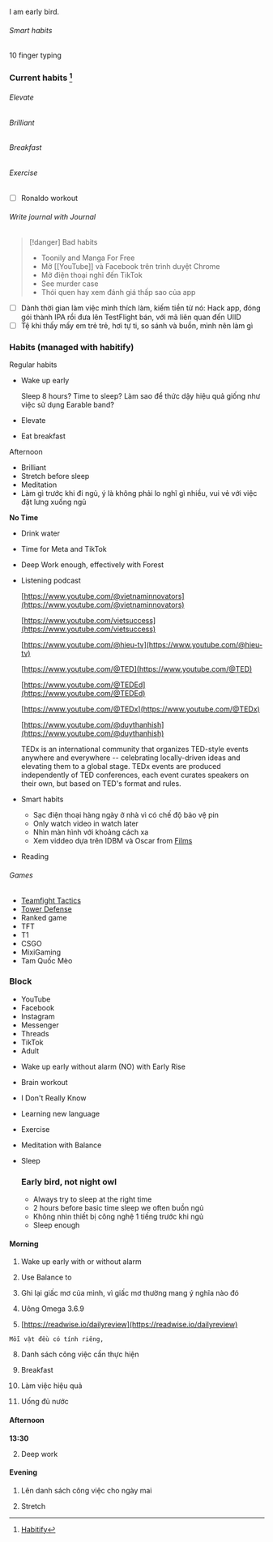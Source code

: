 I am early bird.

###### Smart habits

10 finger typing

### Current habits [^1]

###### Elevate

###### Brilliant

###### Breakfast

###### Exercise

- [ ] Ronaldo workout

###### Write journal with Journal

> [!danger] Bad habits
> - Toonily and Manga For Free
> - Mở [[YouTube]] và Facebook trên trình duyệt Chrome
> - Mở điện thoại nghĩ đến TikTok
> - See murder case
> - Thói quen hay xem đánh giá thấp sao của app

- [ ] Dành thời gian làm việc mình thích làm, kiếm tiền từ nó: Hack app, đóng gói thành IPA rồi đưa lên TestFlight bán, với mã liên quan đến UIID
- [ ] Tệ khi thấy mấy em trẻ trẻ, hơi tự ti, so sánh và buồn, mình nên làm gì

### Habits (managed with habitify)

Regular habits

- Wake up early
    
    Sleep 8 hours? Time to sleep? Làm sao để thức dậy hiệu quả giống như việc sử dụng Earable band?
    
- Elevate
    
- Eat breakfast
    

Afternoon

- Brilliant
- Stretch before sleep
- Meditation
- Làm gì trước khi đi ngủ, ý là không phải lo nghĩ gì nhiều, vui vẻ với việc đặt lưng xuống ngủ

**No Time**

- Drink water
    
- Time for Meta and TikTok
    
- Deep Work enough, effectively with Forest
    
- Listening podcast
    
    [https://www.youtube.com/@vietnaminnovators](https://www.youtube.com/@vietnaminnovators)
    
    [https://www.youtube.com/vietsuccess](https://www.youtube.com/vietsuccess)
    
    [https://www.youtube.com/@hieu-tv](https://www.youtube.com/@hieu-tv)
    
    [https://www.youtube.com/@TED](https://www.youtube.com/@TED)
    
    [https://www.youtube.com/@TEDEd](https://www.youtube.com/@TEDEd)
    
    [https://www.youtube.com/@TEDx](https://www.youtube.com/@TEDx)
    
    [https://www.youtube.com/@duythanhish](https://www.youtube.com/@duythanhish)
    
    TEDx is an international community that organizes TED-style events anywhere and everywhere -- celebrating locally-driven ideas and elevating them to a global stage. TEDx events are produced independently of TED conferences, each event curates speakers on their own, but based on TED's format and rules.
    
- Smart habits
    
    - Sạc điện thoại hàng ngày ở nhà vì có chế độ bảo vệ pin
    - Only watch video in watch later
    - Nhìn màn hình với khoảng cách xa
    - Xem viddeo dựa trên IDBM và Oscar from [Films](https://www.notion.so/bb6acc2866e845a387cbfce59caa9aef?pvs=21)
- Reading

###### Games

- [Teamfight Tactics](https://teamfighttactics.leagueoflegends.com)
- [Tower Defense](https://qqgame.qq.com/webappframe/?appid=10094)
- Ranked game
- TFT
- T1
- CSGO
- MixiGaming
- Tam Quốc Mèo

### Block

- YouTube
- Facebook
- Instagram
- Messenger
- Threads
- TikTok
- Adult

[^1]: [Habitify](https://app.habitify.me)


- Wake up early without alarm (NO) with Early Rise
    
- Brain workout
    
- I Don't Really Know
    
- Learning new language
    
- Exercise
    
- Meditation with Balance
    
- Sleep
    
    ### Early bird, not night owl
    
    - Always try to sleep at the right time
    - 2 hours before basic time sleep we often buồn ngủ
    - Không nhìn thiết bị công nghệ 1 tiếng trước khi ngủ
    - Sleep enough

#### Morning

1. Wake up early with or without alarm
    
2. Use Balance to
    
3. Ghi lại giấc mơ của mình, vì giấc mơ thường mang ý nghĩa nào đó
    

5. Uông Omega 3.6.9
    
6. [https://readwise.io/dailyreview](https://readwise.io/dailyreview)
    

```
Mỗi vật đều có tính riêng, 
```

8. Danh sách công việc cần thực hiện
    
9. Breakfast
    
10. Làm việc hiệu quả
    
11. Uống đủ nước
    

#### Afternoon

**13:30**

2. Deep work
    

#### Evening

1. Lên danh sách công việc cho ngày mai
    

3. Stretch
